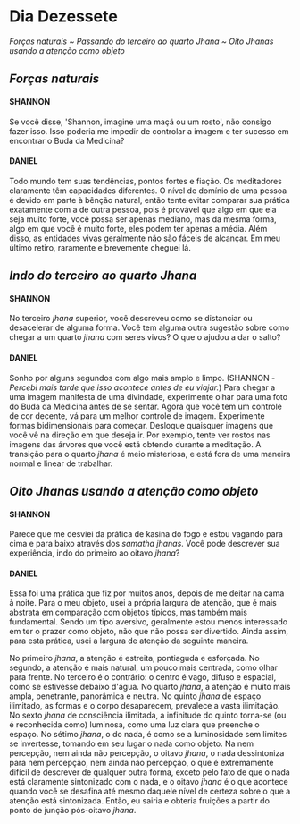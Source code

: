 # Dia Dezessete

_Forças naturais ~ Passando do terceiro ao quarto Jhana ~ Oito Jhanas usando a atenção como objeto_

## _Forças naturais_

#### SHANNON

Se você disse, 'Shannon, imagine uma maçã ou um rosto', não consigo fazer isso. Isso poderia me impedir de controlar a imagem e ter sucesso em encontrar o Buda da Medicina?

#### DANIEL

Todo mundo tem suas tendências, pontos fortes e fiação. Os meditadores claramente têm capacidades diferentes. O nível de domínio de uma pessoa é devido em parte à bênção natural, então tente evitar comparar sua prática exatamente com a de outra pessoa, pois é provável que algo em que ela seja muito forte, você possa ser apenas mediano, mas da mesma forma, algo em que você é muito forte, eles podem ter apenas a média. Além disso, as entidades vivas geralmente não são fáceis de alcançar. Em meu último retiro, raramente e brevemente cheguei lá.

## _Indo do terceiro ao quarto Jhana_

#### SHANNON

No terceiro _jhana_ superior, você descreveu como se distanciar ou desacelerar de alguma forma. Você tem alguma outra sugestão sobre como chegar a um quarto _jhana_ com seres vivos? O que o ajudou a dar o salto?

#### DANIEL

Sonho por alguns segundos com algo mais amplo e limpo. (SHANNON - _Percebi mais tarde que isso acontece antes de eu viajar._) Para chegar a uma imagem manifesta de uma divindade, experimente olhar para uma foto do Buda da Medicina antes de se sentar. Agora que você tem um controle de cor decente, vá para um melhor controle de imagem. Experimente formas bidimensionais para começar. Desloque quaisquer imagens que você vê na direção em que deseja ir. Por exemplo, tente ver rostos nas imagens das árvores que você está obtendo durante a meditação. A transição para o quarto _jhana_ é meio misteriosa, e está fora de uma maneira normal e linear de trabalhar.

## _Oito Jhanas usando a atenção como objeto_

#### SHANNON

Parece que me desviei da prática de kasina do fogo e estou vagando para cima e para baixo através dos _samatha jhanas_. Você pode descrever sua experiência, indo do primeiro ao oitavo _jhana_?

#### DANIEL

Essa foi uma prática que fiz por muitos anos, depois de me deitar na cama à noite. Para o meu objeto, usei a própria largura de atenção, que é mais abstrata em comparação com objetos típicos, mas também mais fundamental. Sendo um tipo aversivo, geralmente estou menos interessado em ter o prazer como objeto, não que não possa ser divertido. Ainda assim, para esta prática, usei a largura de atenção da seguinte maneira.

No primeiro _jhana_, a atenção é estreita, pontiaguda e esforçada. No segundo, a atenção é mais natural, um pouco mais centrada, como olhar para frente. No terceiro é o contrário: o centro é vago, difuso e espacial, como se estivesse debaixo d'água. No quarto _jhana_, a atenção é muito mais ampla, penetrante, panorâmica e neutra. No quinto _jhana_ de espaço ilimitado, as formas e o corpo desaparecem, prevalece a vasta ilimitação. No sexto _jhana_ de consciência ilimitada, a infinitude do quinto torna-se (ou é reconhecida como) luminosa, como uma luz clara que preenche o espaço. No sétimo _jhana_, o do nada, é como se a luminosidade sem limites se invertesse, tomando em seu lugar o nada como objeto. Na nem percepção, nem ainda não percepção, o oitavo _jhana_, o nada dessintoniza para nem percepção, nem ainda não percepção, o que é extremamente difícil de descrever de qualquer outra forma, exceto pelo fato de que o nada está claramente sintonizado com o nada, e o oitavo _jhana_ é o que acontece quando você se desafina até mesmo daquele nível de certeza sobre o que a atenção está sintonizada. Então, eu sairia e obteria fruições a partir do ponto de junção pós-oitavo _jhana_.
